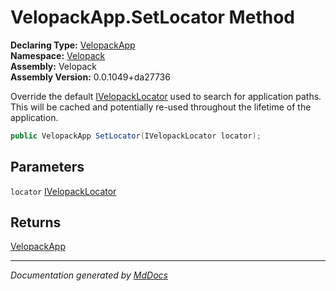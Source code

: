 ﻿<!--  
  <auto-generated>   
    The contents of this file were generated by a tool.  
    Changes to this file may be list if the file is regenerated  
  </auto-generated>   
-->

# VelopackApp.SetLocator Method

**Declaring Type:** [VelopackApp](../index.md)  
**Namespace:** [Velopack](../../index.md)  
**Assembly:** Velopack  
**Assembly Version:** 0.0.1049+da27736

Override the default [IVelopackLocator](../../Locators/IVelopackLocator/index.md) used to search for application paths. This will be cached and potentially re\-used throughout the lifetime of the application.

```csharp
public VelopackApp SetLocator(IVelopackLocator locator);
```

## Parameters

`locator`  [IVelopackLocator](../../Locators/IVelopackLocator/index.md)

## Returns

[VelopackApp](../index.md)

___

*Documentation generated by [MdDocs](https://github.com/ap0llo/mddocs)*
